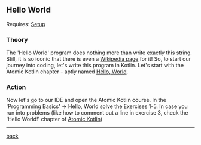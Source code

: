 ## Hello World
Requires: [Setup](../Setup/.setup.html)

### Theory
The 'Hello World' program does nothing more than write exactly this string. 
Still, it is so iconic that there is even a [Wikipedia page](https://en.wikipedia.org/wiki/%22Hello,_World!%22_program) for it!
So, to start our journey into coding, let's write this program in Kotlin. Let's start with the Atomic Kotlin chapter - aptly named
[Hello, World](https://leanpub.com/AtomicKotlin/read_sample). 

### Action
Now let's go to our IDE and open the Atomic Kotlin course. In the 'Programming Basics' -> Hello, World solve the Exercises 1-5. In case you run into problems (like how to comment out a line in exercise 3, check the 'Hello World!' chapter of [Atomic Kotlin](https://leanpub.com/AtomicKotlin/read_sample))

---

[back](../)
